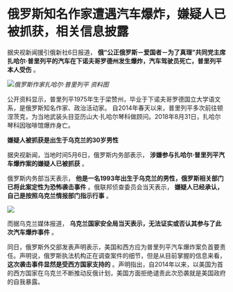 # 俄罗斯知名作家遭遇汽车爆炸，嫌疑人已被抓获，相关信息披露

据央视新闻援引俄新社6日报道，
**俄“公正俄罗斯－爱国者－为了真理”共同党主席扎哈尔·普里列平的汽车在下诺夫哥罗德州发生爆炸，汽车驾驶员死亡，普里列平本人受伤** 。

![](https://inews.gtimg.com/om_bt/OXxTM4cQnSbcI9TnvFIEFJfxdORCJPehjTVaE3XfssC_4AA/1000)_俄罗斯作家扎哈尔·普里列平
资料图_

公开资料显示，普里列平1975年生于梁赞州，毕业于下诺夫哥罗德国立大学语文系，是俄罗斯知名作家、政治活动家。
自2014年春天以来，普里列平多次前往顿涅茨克，为当地武装头目亚历山大·扎哈尔琴科做顾问。2018年8月31日，扎哈尔琴科因咖啡馆爆炸身亡。

**嫌疑人被抓获是出生于乌克兰的30岁男性**

据央视新闻，当地时间5月6日，俄罗斯内务部表示， **涉嫌参与扎哈尔·普里列平汽车爆炸案的嫌疑人已被抓获** 。

俄罗斯内务部当天表示， **他是一名1993年出生于乌克兰的男性，俄罗斯相关部门已将此案定性为恐怖袭击事件** 。俄联邦侦查委员会当天表示，
**嫌疑人已经承认，自己是按照乌克兰情报部门指示行事** 。

![](https://inews.gtimg.com/om_bt/OMvJFscKuAQ7Ztyvz8aetfeQwIoV5LPvuC-7dPoTOYQ_sAA/1000)

而据乌克兰媒体报道， **乌克兰国家安全局当天表示，无法证实或否认其参与了此次汽车爆炸事件** 。

同日，俄罗斯外交部发表声明表示，美国和西方应为普里列平汽车爆炸案负首要责任。声明说，俄罗斯执法机构正在调查案件的细节，但是从目前掌握的信息来看，
**这次袭击事件显然是受西方国家支持的**
。声明指出，自2014年以来，以美国为首的西方国家在乌克兰不断推动反俄计划，美国方面拒绝谴责此次恐袭就是美国政府的自我暴露。

